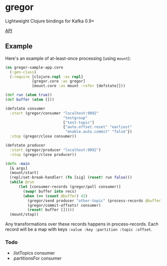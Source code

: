 # gregor

Lightweight Clojure bindings for Kafka 0.9+

[API](http://weftio.github.io/gregor/)

## Example

Here's an example of at-least-once processing (using `mount`):

```clojure
(ns gregor-sample-app.core
  (:gen-class)
  (:require [clojure.repl :as repl]
            [gregor.core :as gregor]
            [mount.core :as mount :refer [defstate]]))

(def run (atom true))
(def buffer (atom []))

(defstate consumer
  :start (gregor/consumer "localhost:9092"
                          "testgroup"
                          ["test-topic"]
                          {"auto.offset.reset" "earliest"
                           "enable.auto.commit" "false"})
  :stop (gregor/close consumer))

(defstate producer
  :start (gregor/producer "localhost:9092")
  :stop (gregor/close producer))

(defn -main
  [& args]
  (mount/start)
  (repl/set-break-handler! (fn [sig] (reset! run false)))
  (while @run
      (let [consumer-records (gregor/poll consumer)]
        (swap! buffer into recs)
        (when (>= (count @buffer) 42)
          (gregor/send producer "other-topic" (process-records @buffer))
          (gregor/commit-offsets! consumer)
          (reset! buffer []))))
  (mount/stop))
```

Any transformations over these records happens in process-records. Each record will be a
map with keys `:value :key :partition :topic :offset`.


### Todo

- .listTopics consumer
- .partitionsFor consumer
